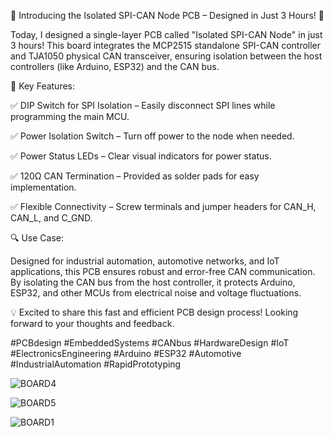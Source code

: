 🚀 Introducing the Isolated SPI-CAN Node PCB – Designed in Just 3 Hours! 🚀

Today, I designed a single-layer PCB called "Isolated SPI-CAN Node" in just 3 hours! This board integrates the MCP2515 standalone SPI-CAN controller and TJA1050 physical CAN transceiver, ensuring isolation between the host controllers (like Arduino, ESP32) and the CAN bus.

🔹 Key Features:

✅ DIP Switch for SPI Isolation – Easily disconnect SPI lines while programming the main MCU.

✅ Power Isolation Switch – Turn off power to the node when needed.

✅ Power Status LEDs – Clear visual indicators for power status.

✅ 120Ω CAN Termination – Provided as solder pads for easy implementation.

✅ Flexible Connectivity – Screw terminals and jumper headers for CAN_H, CAN_L, and C_GND.

🔍 Use Case:

Designed for industrial automation, automotive networks, and IoT applications, this PCB ensures robust and error-free CAN communication. By isolating the CAN bus from the host controller, it protects Arduino, ESP32, and other MCUs from electrical noise and voltage fluctuations.

💡 Excited to share this fast and efficient PCB design process! Looking forward to your thoughts and feedback. 

#PCBdesign #EmbeddedSystems #CANbus #HardwareDesign #IoT #ElectronicsEngineering #Arduino #ESP32 #Automotive #IndustrialAutomation #RapidPrototyping

![BOARD4](https://github.com/user-attachments/assets/79bfec65-ae3d-4d0e-a89d-415d0a7c37eb)

![BOARD5](https://github.com/user-attachments/assets/a41b3e6b-08c5-42b4-ac7c-721cbc39bbf6)

![BOARD1](https://github.com/user-attachments/assets/56881d60-6bb6-400f-ba21-a6acf82c20cc)



